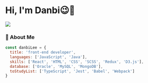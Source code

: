 
# Hi, I'm Danbi😉👋

![](https://github-readme-stats.vercel.app/api?username=danbiilee&show_icons=true&locale=en)

### 👀 About Me
```js
const danbiLee = {
  title: 'front-end developer',
  languages: ['JavaScript', 'Java'],
  skills: ['React', 'HTML', 'CSS', 'SCSS', 'Redux', 'D3.js'],
  database: ['Oracle', 'MySQL', 'MongoDB'],
  toStudyList: ['TypeScript', 'Jest', 'Babel', 'Webpack']
}
```


